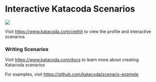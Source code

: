 # Interactive Katacoda Scenarios

[![](http://shields.katacoda.com/katacoda/viethh/count.svg)](https://www.katacoda.com/viethh "Get your profile on Katacoda.com")

Visit https://www.katacoda.com/viethh to view the profile and interactive scenarios

### Writing Scenarios
Visit https://www.katacoda.com/docs to learn more about creating Katacoda scenarios

For examples, visit https://github.com/katacoda/scenario-example
